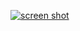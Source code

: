 [![screen shot](https://raw.github.com/narfdotpl/leet/master/screen-shot.png)](http://lab.narf.pl/leet/)
